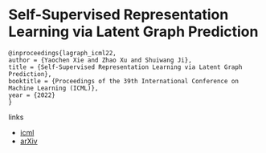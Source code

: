 # Self-Supervised Representation Learning via Latent Graph Prediction

```
@inproceedings{lagraph_icml22,
author = {Yaochen Xie and Zhao Xu and Shuiwang Ji},
title = {Self-Supervised Representation Learning via Latent Graph Prediction},
booktitle = {Proceedings of the 39th International Conference on Machine Learning (ICML)},
year = {2022}
}
```

links
- [icml](https://icml.cc/Conferences/2022/Schedule?showEvent=15996)
- [arXiv](https://arxiv.org/abs/2202.08333)
